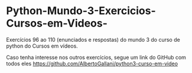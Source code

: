 # Python-Mundo-3-Exercicios-Cursos-em-Videos-
Exercícios 96 ao 110 (enunciados e respostas) do mundo 3 do curso de python do Cursos em vídeos.

Caso tenha interesse nos outros exercícios, segue um link do GitHub com todos eles
https://github.com/AlbertoGallani/python3-curso-em-video
